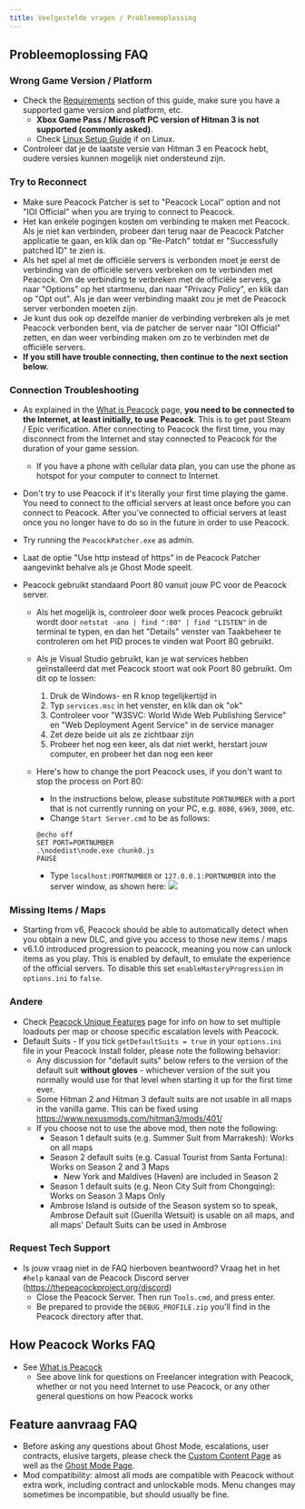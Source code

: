 ```yaml
---
title: Veelgestelde vragen / Probleemoplossing
---
```


## Probleemoplossing FAQ

### Wrong Game Version / Platform

-   Check the [Requirements](./requirements.md) section of this guide, make sure you have a supported game version and platform, etc.
    -   **Xbox Game Pass / Microsoft PC version of Hitman 3 is not supported (commonly asked)**.
    -   Check [Linux Setup Guide](../guides/./linux-setup.md) if on Linux.
-   Controleer dat je de laatste versie van Hitman 3 en Peacock hebt, oudere versies kunnen mogelijk niet ondersteund zijn.

### Try to Reconnect

-   Make sure Peacock Patcher is set to "Peacock Local" option and not "IOI Official" when you are trying to connect to Peacock.
-   Het kan enkele pogingen kosten om verbinding te maken met Peacock. Als je niet kan verbinden, probeer dan terug naar de Peacock Patcher applicatie te gaan, en klik dan op "Re-Patch" totdat er "Successfully patched ID" te zien is.
-   Als het spel al met de officiële servers is verbonden moet je eerst de verbinding van de officiële servers verbreken om te verbinden met Peacock. Om de verbinding te verbreken met de officiële servers, ga naar "Options" op het startmenu, dan naar "Privacy Policy", en klik dan op "Opt out". Als je dan weer verbinding maakt zou je met de Peacock server verbonden moeten zijn.
-   Je kunt dus ook op dezelfde manier de verbinding verbreken als je met Peacock verbonden bent, via de patcher de server naar "IOI Official" zetten, en dan weer verbinding maken om zo te verbinden met de officiële servers.
-   **If you still have trouble connecting, then continue to the next section below.**

### Connection Troubleshooting

-   As explained in the [What is Peacock](./what-is-peacock.md) page, **you need to be connected to the Internet, at least initially, to use Peacock**. This is to get past Steam / Epic verification. After connecting to Peacock the first time, you may disconnect from the Internet and stay connected to Peacock for the duration of your game session.
    -   If you have a phone with cellular data plan, you can use the phone as hotspot for your computer to connect to Internet.
-   Don't try to use Peacock if it's literally your first time playing the game. You need to connect to the official servers at least once before you can connect to Peacock. After you've connected to official servers at least once you no longer have to do so in the future in order to use Peacock.
-   Try running the `PeacockPatcher.exe` as admin.
-   Laat de optie "Use http instead of https" in de Peacock Patcher aangevinkt behalve als je Ghost Mode speelt.

-   Peacock gebruikt standaard Poort 80 vanuit jouw PC voor de Peacock server.

    -   Als het mogelijk is, controleer door welk proces Peacock gebruikt wordt door `netstat -ano | find ":80" | find "LISTEN"` in de terminal te typen, en dan het "Details" venster van Taakbeheer te controleren om het PID proces te vinden wat Poort 80 gebruikt.
    -   Als je Visual Studio gebruikt, kan je wat services hebben geïnstalleerd dat met Peacock stoort wat ook Poort 80 gebruikt. Om dit op te lossen:

        1. Druk de Windows- en R knop tegelijkertijd in
        2. Typ `services.msc` in het venster, en klik dan ok "ok"
        3. Controleer voor "W3SVC: World Wide Web Publishing Service" en "Web Deployment Agent Service" in de service manager
        4. Zet deze beide uit als ze zichtbaar zijn
        5. Probeer het nog een keer, als dat niet werkt, herstart jouw computer, en probeer het dan nog een keer

    -   Here's how to change the port Peacock uses, if you don't want to stop the process on Port 80:
        -   In the instructions below, please substitute `PORTNUMBER` with a port that is not currently running on your PC, e.g. `8080`, `6969`, `3000`, etc.
        -   Change `Start Server.cmd` to be as follows:
        ```
        @echo off
        SET PORT=PORTNUMBER
        .\nodedist\node.exe chunk0.js
        PAUSE
        ```
        -   Type `localhost:PORTNUMBER` or `127.0.0.1:PORTNUMBER` into the server window, as shown here: ![](/img/patcher_port.png)

### Missing Items / Maps

-   Starting from v6, Peacock should be able to automatically detect when you obtain a new DLC, and give you access to those new items / maps
-   v6.1.0 introduced progression to peacock, meaning you now can unlock items as you play. This is enabled by default, to emulate the experience of the official servers. To disable this set `enableMasteryProgression` in `options.ini` to `false`.

### Andere

-   Check [Peacock Unique Features](../intel/loadout-profiles-elp.md) page for info on how to set multiple loadouts per map or choose specific escalation levels with Peacock.
-   Default Suits - If you tick `getDefaultSuits = true` in your `options.ini` file in your Peacock Install folder, please note the following behavior:
    -   Any discussion for "default suits" below refers to the version of the default suit **without gloves** - whichever version of the suit you normally would use for that level when starting it up for the first time ever.
    -   Some Hitman 2 and Hitman 3 default suits are not usable in all maps in the vanilla game. This can be fixed using https://www.nexusmods.com/hitman3/mods/401/
    -   If you choose not to use the above mod, then note the following:
        -   Season 1 default suits (e.g. Summer Suit from Marrakesh): Works on all maps
        -   Season 2 default suits (e.g. Casual Tourist from Santa Fortuna): Works on Season 2 and 3 Maps
            -   New York and Maldives (Haven) are included in Season 2
        -   Season 1 default suits (e.g. Neon City Suit from Chongqing): Works on Season 3 Maps Only
        -   Ambrose Island is outside of the Season system so to speak, Ambrose Default suit (Guerilla Wetsuit) is usable on all maps, and all maps' Default Suits can be used in Ambrose

### Request Tech Support

-   Is jouw vraag niet in de FAQ hierboven beantwoord? Vraag het in het `#help` kanaal van de Peacock Discord server (https://thepeacockproject.org/discord)
    -   Close the Peacock Server. Then run `Tools.cmd`, and press enter.
    -   Be prepared to provide the `DEBUG_PROFILE.zip` you'll find in the Peacock directory after that.

## How Peacock Works FAQ

-   See [What is Peacock](./what-is-peacock.md)
    -   See above link for questions on Freelancer integration with Peacock, whether or not you need Internet to use Peacock, or any other general questions on how Peacock works

## Feature aanvraag FAQ

-   Before asking any questions about Ghost Mode, escalations, user contracts, elusive targets, please check the [Custom Content Page](.././custom-content.md) as well as the [Ghost Mode Page](.././ghost-mode.md).
-   Mod compatibility: almost all mods are compatible with Peacock without extra work, including contract and unlockable mods. Menu changes may sometimes be incompatible, but should usually be fine.
